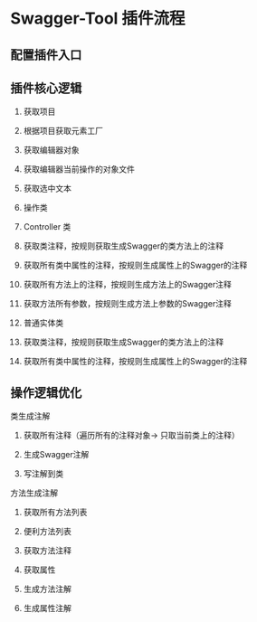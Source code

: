 # Swagger-Tool 插件流程

## 配置插件入口

## 插件核心逻辑

1. 获取项目

1. 根据项目获取元素工厂

1. 获取编辑器对象

1. 获取编辑器当前操作的对象文件

1. 获取选中文本

1. 操作类

1. Controller 类

1. 获取类注释，按规则获取生成Swagger的类方法上的注释

1. 获取所有类中属性的注释，按规则生成属性上的Swagger的注释

1. 获取所有方法上的注释，按规则生成方法上的Swagger注释

1. 获取方法所有参数，按规则生成方法上参数的Swagger注释

1. 普通实体类

1. 获取类注释，按规则获取生成Swagger的类方法上的注释

1. 获取所有类中属性的注释，按规则生成属性上的Swagger的注释

## 操作逻辑优化

类生成注解

1. 获取所有注释（遍历所有的注释对象-> 只取当前类上的注释）

1. 生成Swagger注解

1. 写注解到类

方法生成注解

1. 获取所有方法列表

1. 便利方法列表

1. 获取方法注释

1. 获取属性

1. 生成方法注解

1. 生成属性注解
